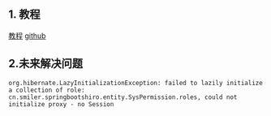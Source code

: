 ## 1. 教程
[教程](https://juejin.im/post/59acdcf6518825243d1f2655?utm_source=gold_browser_extension)
[github](https://github.com/ityouknow/spring-boot-examples/tree/70d15853208bb989bb91909143ec8fad2462883b/spring-boot-shiro/)

## 2.未来解决问题
````
org.hibernate.LazyInitializationException: failed to lazily initialize a collection of role: cn.smiler.springbootshiro.entity.SysPermission.roles, could not initialize proxy - no Session
````